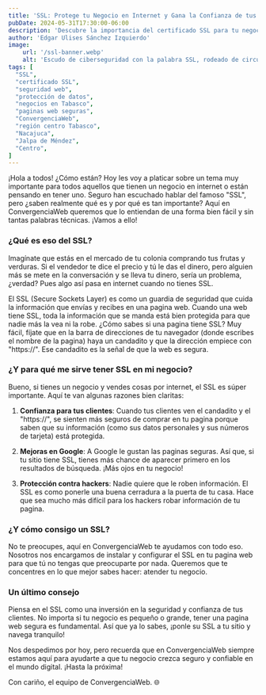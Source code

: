 ```yaml
---
title: 'SSL: Protege tu Negocio en Internet y Gana la Confianza de tus Clientes en Tabasco'
pubDate: 2024-05-31T17:30:00-06:00
description: 'Descubre la importancia del certificado SSL para tu negocio en internet. En ConvergenciaWeb, te ayudamos a proteger tu sitio web y a ganar la confianza de tus clientes en Tabasco y los municipios de la región centro.'
author: 'Edgar Ulises Sánchez Izquierdo'
image:
    url: '/ssl-banner.webp'
    alt: 'Escudo de ciberseguridad con la palabra SSL, rodeado de circuitos digitales, ambientado en la selva tropical de Tabasco, México. La imagen representa la seguridad y protección de datos en entornos digitales para empresas en Tabasco.'
tags: [
  "SSL",
  "certificado SSL",
  "seguridad web",
  "protección de datos",
  "negocios en Tabasco",
  "paginas web seguras",
  "ConvergenciaWeb",
  "región centro Tabasco",
  "Nacajuca",
  "Jalpa de Méndez",
  "Centro",
]
---
```


¡Hola a todos! ¿Cómo están? Hoy les voy a platicar sobre un tema muy importante para todos aquellos que tienen un negocio en internet o están pensando en tener uno. Seguro han escuchado hablar del famoso "SSL", pero ¿saben realmente qué es y por qué es tan importante? Aquí en ConvergenciaWeb queremos que lo entiendan de una forma bien fácil y sin tantas palabras técnicas. ¡Vamos a ello!

### ¿Qué es eso del SSL?

Imagínate que estás en el mercado de tu colonia comprando tus frutas y verduras. Si el vendedor te dice el precio y tú le das el dinero, pero alguien más se mete en la conversación y se lleva tu dinero, sería un problema, ¿verdad? Pues algo así pasa en internet cuando no tienes SSL. 

El SSL (Secure Sockets Layer) es como un guardia de seguridad que cuida la información que envías y recibes en una pagina web. Cuando una web tiene SSL, toda la información que se manda está bien protegida para que nadie más la vea ni la robe. ¿Cómo sabes si una pagina tiene SSL? Muy fácil, fíjate que en la barra de direcciones de tu navegador (donde escribes el nombre de la pagina) haya un candadito y que la dirección empiece con "https://". Ese candadito es la señal de que la web es segura.

### ¿Y para qué me sirve tener SSL en mi negocio?

Bueno, si tienes un negocio y vendes cosas por internet, el SSL es súper importante. Aquí te van algunas razones bien claritas:

1. **Confianza para tus clientes**: Cuando tus clientes ven el candadito y el "https://", se sienten más seguros de comprar en tu pagina porque saben que su información (como sus datos personales y sus números de tarjeta) está protegida.
   
2. **Mejoras en Google**: A Google le gustan las paginas seguras. Así que, si tu sitio tiene SSL, tienes más chance de aparecer primero en los resultados de búsqueda. ¡Más ojos en tu negocio!

3. **Protección contra hackers**: Nadie quiere que le roben información. El SSL es como ponerle una buena cerradura a la puerta de tu casa. Hace que sea mucho más difícil para los hackers robar información de tu pagina.

### ¿Y cómo consigo un SSL?

No te preocupes, aquí en ConvergenciaWeb te ayudamos con todo eso. Nosotros nos encargamos de instalar y configurar el SSL en tu pagina web para que tú no tengas que preocuparte por nada. Queremos que te concentres en lo que mejor sabes hacer: atender tu negocio.

### Un último consejo

Piensa en el SSL como una inversión en la seguridad y confianza de tus clientes. No importa si tu negocio es pequeño o grande, tener una pagina web segura es fundamental. Así que ya lo sabes, ¡ponle su SSL a tu sitio y navega tranquilo!

Nos despedimos por hoy, pero recuerda que en ConvergenciaWeb siempre estamos aquí para ayudarte a que tu negocio crezca seguro y confiable en el mundo digital. ¡Hasta la próxima!

Con cariño, el equipo de ConvergenciaWeb. 🌐